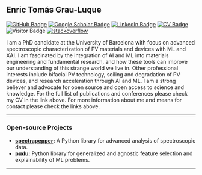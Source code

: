 ## Enric Tomás Grau-Luque

[![GitHub Badge](https://img.shields.io/github/followers/enricgrau?style=social)](https://github.com/enricgrau?tab=followers)
[![Google Scholar Badge](https://img.shields.io/badge/Google-Scholar-lightgrey)](https://scholar.google.com/citations?user=aVFkSMIAAAAJ&hl=en)
[![LinkedIn Badge](https://img.shields.io/badge/My-LinkedIn-blue)](https://www.linkedin.com/in/enric-g-0407a4139/)
[![CV Badge](https://img.shields.io/badge/My-CV-critical)](https://drive.google.com/file/d/1QF68CPcRuVc3UQuas2pC0HexDU_AUE4A/view?usp=drive_link)
![Visitor Badge](https://visitor-badge.laobi.icu/badge?page_id=enricgrau.enricgrau)
[![stackoverflow](https://img.shields.io/badge/stackoverflow-profile-brown?logo=stackoverflow&logoWidth=18&logoColor=white)](https://stackoverflow.com/users/2898619/enric-grau-luque)

I am a PhD candidate at the University of Barcelona with focus on advanced spectroscopic characterization of 
PV materials and devices with ML and XAI. I am fascinated by the integration of AI and ML into materials 
engineering and fundamental research, and how these tools can improve our understanding of this strange world 
we live in. Other professional interests include bifacial PV technology, soiling and degradation of PV devices,
and research acceleration through AI and ML. I am a strong believer and advocate for open source and open access to
science and knowledge. For the full list of publications and conferences please check my CV in the link above. For
more information about me and means for contact please check the links above.

---

### Open-source Projects

- **[spectrapepper](https://github.com/spectrapepper/spectrapepper):** A Python library for advanced analysis of spectroscopic data.
- **[pudu](https://github.com/pudu-py/pudu):** Python library for generalized and agnostic feature selection and explainability of ML problems.

---

[comment]: # (Quizas a futuro incluir github stats) 
